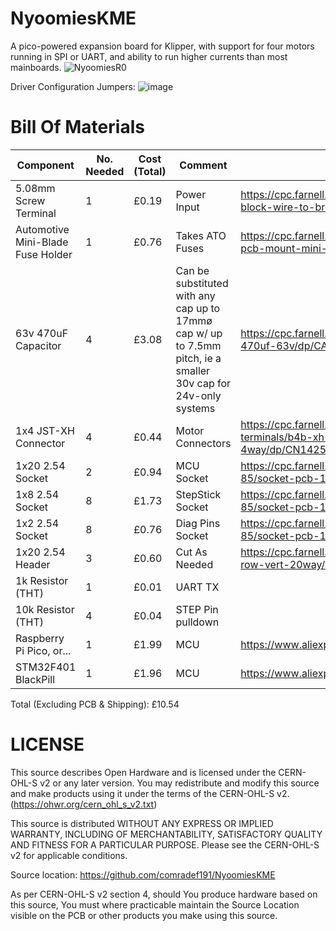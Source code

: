 # NyoomiesKME
A pico-powered expansion board for Klipper, with support for four motors running in SPI or UART, and ability to run higher currents than most mainboards.
![NyoomiesR0](https://github.com/comradef191/NyoomiesKME/assets/62987296/98f0e227-be30-455b-b426-8ef2e2fe445d)



Driver Configuration Jumpers:
![image](https://github.com/comradef191/NyoomiesKME/assets/62987296/72f3a936-a4a6-465a-b728-547d606532a6)


# Bill Of Materials

|Component|No. Needed|Cost (Total)|Comment|CPC URL|
|---------|----------|------------|-------|-------|
|5.08mm Screw Terminal|1|£0.19|Power Input|https://cpc.farnell.com/multicomp/mc000034/terminal-block-wire-to-brd-2pos/dp/CN22057|
|Automotive Mini-Blade Fuse Holder|1|£0.76|Takes ATO Fuses|https://cpc.farnell.com/unbranded/mccq-122/fuseholder-pcb-mount-mini-blade/dp/FF02092|
|63v 470uF Capacitor|4|£3.08|Can be substituted with any cap up to 17mmø cap w/ up to 7.5mm pitch, ie a smaller 30v cap for 24v-only systems|https://cpc.farnell.com/panasonic/eca1jm471/capacitor-470uf-63v/dp/CA07285|
|1x4 JST-XH Connector|4|£0.44|Motor Connectors|https://cpc.farnell.com/jst-japan-solderless-terminals/b4b-xh-a-lf-sn/header-vertical-4way/dp/CN14255|
|1x20 2.54 Socket|2|£0.94|MCU Socket|https://cpc.farnell.com/multicomp/2212s-20sg-85/socket-pcb-1-row-20way/dp/CN14539|
|1x8 2.54 Socket|8|£1.73|StepStick Socket|https://cpc.farnell.com/multicomp/2212s-08sg-85/socket-pcb-1-row-8way/dp/CN14534|
|1x2 2.54 Socket|8|£0.76|Diag Pins Socket|https://cpc.farnell.com/multicomp/2212s-02sg-85/socket-pcb-1-row-2way/dp/CN14529|
|1x20 2.54 Header|3|£0.60|Cut As Needed|https://cpc.farnell.com/multicomp/mc34739/header-1-row-vert-20way/dp/CN14497|
|1k Resistor (THT)|1|£0.01|UART TX||
|10k Resistor (THT)|4|£0.04|STEP Pin pulldown||
|Raspberry Pi Pico, or...|1|£1.99|MCU|https://www.aliexpress.com/item/1005003708090298.html|
|STM32F401 BlackPill|1|£1.96|MCU|https://www.aliexpress.com/item/4001062944589.html|

Total (Excluding PCB & Shipping): £10.54


# LICENSE
This source describes Open Hardware and is licensed under the CERN-OHL-S v2 or any later version.
You may redistribute and modify this source and make products using it under the terms of the CERN-OHL-S v2. (https://ohwr.org/cern_ohl_s_v2.txt)

This source is distributed WITHOUT ANY EXPRESS OR IMPLIED WARRANTY, INCLUDING OF MERCHANTABILITY, SATISFACTORY QUALITY AND FITNESS FOR A PARTICULAR PURPOSE. Please see the CERN-OHL-S v2 for applicable conditions.

Source location: https://github.com/comradef191/NyoomiesKME

As per CERN-OHL-S v2 section 4, should You produce hardware based on this source, You must where practicable maintain the Source Location visible on the PCB or other products you make using this source.
